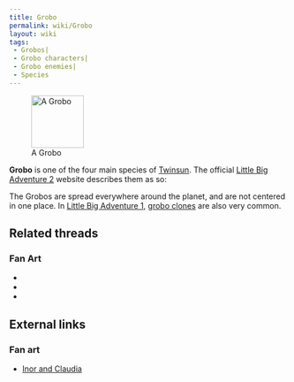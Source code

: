 ```yaml
---
title: Grobo
permalink: wiki/Grobo
layout: wiki
tags:
 - Grobos| 
 - Grobo characters| 
 - Grobo enemies| 
 - Species
---
```


<figure>
<img src="GroboAnim.gif" title="A Grobo" width="95" />
<figcaption>A Grobo</figcaption>
</figure>

**Grobo** is one of the four main species of
[Twinsun](Twinsun "wikilink"). The official [Little Big Adventure
2](Little_Big_Adventure_2 "wikilink") website describes them as so:

The Grobos are spread everywhere around the planet, and are not centered
in one place. In [Little Big Adventure
1](Little_Big_Adventure_1 "wikilink"), [grobo
clones](grobo_clones "wikilink") are also very common.

## Related threads

### Fan Art

- 

- 

- 

## External links

### Fan art

- [Inor and Claudia](http://www.deviantart.com/view/11302613/)
